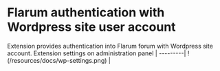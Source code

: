 # Flarum authentication with Wordpress site user account
Extension provides authentication into Flarum forum with Wordpress site account.
Extension settings on administration panel |
---------|
!(/resources/docs/wp-settings.png) |
